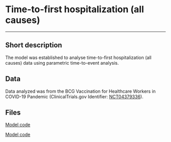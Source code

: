 # Time-to-first hospitalization (all causes)
-------------------------

## Short description

The model was established to analyse time-to-first hospitalization (all causes) data using parametric time-to-event analysis.

## Data

Data analyzed was from the BCG Vaccination for Healthcare Workers in COVID-19 Pandemic (ClinicalTrials.gov Identifier: [NCT04379336](https://clinicaltrials.gov/ct2/show/NCT04379336)).

## Files

[Model code](https://github.com/LaurynasMockeliunas/lm.github.io/blob/aca7539efe92ab7422bd837277d0b471bc7a3c34/test.md)

[Model code](../master/test)

